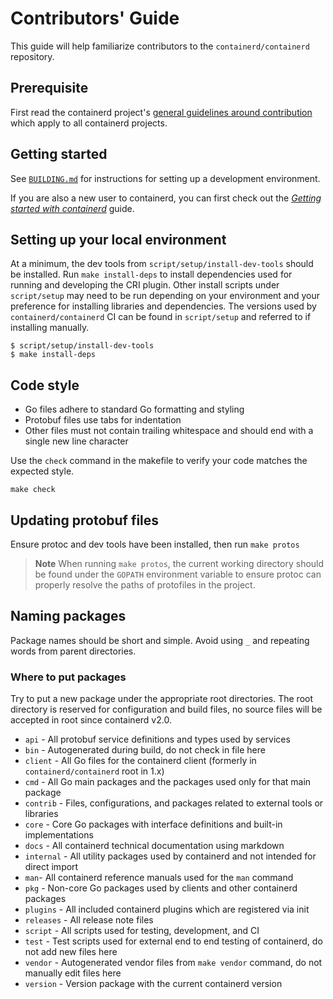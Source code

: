 # Contributors' Guide

This guide will help familiarize contributors to the `containerd/containerd` repository.

## Prerequisite

First read the containerd project's [general guidelines around contribution](https://github.com/containerd/project/blob/main/CONTRIBUTING.md)
which apply to all containerd projects.

## Getting started

See [`BUILDING.md`](https://github.com/containerd/containerd/blob/main/BUILDING.md) for instructions for setting up a development environment.

If you are also a new user to containerd, you can first check out the [_Getting started with containerd_](https://github.com/containerd/containerd/blob/main/docs/getting-started.md) guide.

## Setting up your local environment

At a minimum, the dev tools from `script/setup/install-dev-tools` should be installed.
Run `make install-deps` to install dependencies used for running and developing the CRI plugin.
Other install scripts under `script/setup` may need to be run depending on your environment and your preference for installing libraries and dependencies.
The versions used by `containerd/containerd` CI can be found in `script/setup` and referred to if installing manually.

```
$ script/setup/install-dev-tools
$ make install-deps
```

## Code style

- Go files adhere to standard Go formatting and styling
- Protobuf files use tabs for indentation
- Other files must not contain trailing whitespace and should end with a single new line character

Use the `check` command in the makefile to verify your code matches the expected style.

```
make check
```

## Updating protobuf files

Ensure protoc and dev tools have been installed, then run `make protos`

> **Note**
> When running `make protos`, the current working directory should be found under the `GOPATH` environment
> variable to ensure protoc can properly resolve the paths of protofiles in the project.

## Naming packages

Package names should be short and simple. Avoid using `_` and repeating words from parent directories.

### Where to put packages

Try to put a new package under the appropriate root directories. The root directory is reserved for
configuration and build files, no source files will be accepted in root since containerd v2.0.

- `api` - All protobuf service definitions and types used by services
- `bin` - Autogenerated during build, do not check in file here
- `client` - All Go files for the containerd client (formerly in `containerd/containerd` root in 1.x)
- `cmd` - All Go main packages and the packages used only for that main package
- `contrib` - Files, configurations, and packages related to external tools or libraries
- `core` - Core Go packages with interface definitions and built-in implementations
- `docs` - All containerd technical documentation using markdown
- `internal` - All utility packages used by containerd and not intended for direct import
- `man`- All containerd reference manuals used for the `man` command
- `pkg` - Non-core Go packages used by clients and other containerd packages
- `plugins` - All included containerd plugins which are registered via init
- `releases` - All release note files
- `script` - All scripts used for testing, development, and CI
- `test` - Test scripts used for external end to end testing of containerd, do not add new files here
- `vendor` - Autogenerated vendor files from `make vendor` command, do not manually edit files here
- `version` - Version package with the current containerd version

